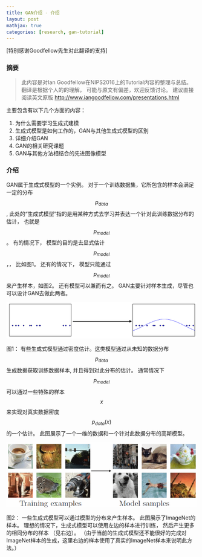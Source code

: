 ```yaml
---
title: GAN介绍 - 介绍
layout: post
mathjax: true
categories: [research, gan-tutorial]
---
```


[特别感谢Goodfellow先生对此翻译的支持]

### 摘要

> 此内容是对Ian Goodfellow在NIPS2016上的Tutorial内容的整理与总结。 
> 翻译是根据个人的的理解， 可能与原文有偏差，欢迎反馈讨论。 
> 建议直接阅读英文原版 http://www.iangoodfellow.com/presentations.html


主要包含有以下几个方面的内容：

1. 为什么需要学习生成式建模
2. 生成式模型是如何工作的，GAN与其他生成式模型的区别
3. 详细介绍GAN
4. GAN的相关研究课题
5. GAN与其他方法相结合的先进图像模型

### 介绍 
GAN属于生成式模型的一个实例。 对于一个训练数据集，它所包含的样本会满足一定的分布 $$p_{data}$$, 此处的“生成式模型”指的是用某种方式去学习并表达一个针对此训练数据分布的估计， 也就是 $$p_{model}$$。 
有的情况下， 模型的目的是去显式估计$$p_{model}$$，， 比如图1。 
还有的情况下， 模型只能通过 $$p_{model}$$ 来产生样本，如图2。 
还有模型可以兼而有之。 GAN主要针对样本生成，尽管也可以设计GAN去做此两者。

![Figure 1](/images/201704/28/fig01.png)

图1： 有些生成式模型通过密度估计。这类模型通过从未知的数据分布 $$p_{data}$$ 生成数据获取训练数据样本, 并且得到对此分布的估计。 通常情况下 $$p_{model}$$ 可以通过一些特殊的样本 $$x$$ 来实现对真实数据密度 $$p_{data}(x)$$ 的一个估计。 
此图展示了一个一维的数据和一个针对此数据分布的高斯模型。

![Figure 2](/images/201704/28/fig02.png)

图2： 一些生成式模型可以通过模型的分布来产生样本。 此图展示了ImageNet的样本。 理想的情况下，生成式模型可以使用左边的样本进行训练， 然后产生更多的相同分布的样本 （见右边）。 （由于当前的生成式模型还不能很好的完成对ImageNet样本的生成，这里右边的样本使用了真实的ImageNet样本来说明此方法。）
